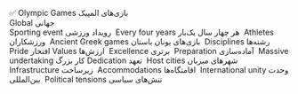 ✅
Olympic Games
بازی‌های المپیک  
<br>
Global
جهانی  
<br>
Sporting event
رویداد ورزشی  
Every four years
هر چهار سال یک‌بار  
Athletes
ورزشکاران  
Ancient Greek games
بازی‌های یونان باستان  
Disciplines
رشته‌ها  
Pride
افتخار
Values
ارزش‌ها  
Excellence
برتری  
Preparation
آماده‌سازی  
Massive undertaking
کار بزرگ
Dedication
تعهد  
Host cities
شهرهای میزبان  
Infrastructure
زیرساخت  
Accommodations
اقامتگاه‌ها  
International unity
وحدت بین‌المللی  
Political tensions
تنش‌های سیاسی  

